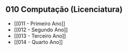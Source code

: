 ## 010 Computação (Licenciatura)
- [[011 - Primeiro Ano]]
- [[012 - Segundo Ano]]
- [[013 - Terceiro Ano]]
- [[014 - Quarto Ano]]
